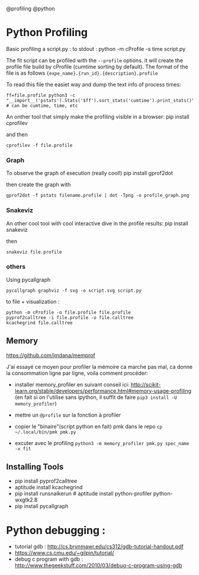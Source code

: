 @profiling
@python


# Python Profiling



Basic profiling a script.py :
to stdout :
    python -m cProfile -s time script.py

The fit script can be profiled with the `--profile` options.
it will create the profile file build by cProfile (cumtime sorting by default).
The format of the file is as follows `{expe_name}.{run_id}.{description}.profile`

To read this file the easiet way and dump the text info of process times:

    ff=file.profile python3 -c "__import__('pstats').Stats('$ff').sort_stats('cumtime').print_stats()" # can be cumtime, time, etc


An onther tool that simply make the profiling visible in a browser:
    pip install cprofilev

and then

    cprofilev -f file.profile

### Graph

To observe the graph of execution (really cool!)
    pip install gprof2dot

then create the graph with

    gprof2dot -f pstats filename.profile | dot -Tpng -o profile_graph.png

### Snakeviz
An other cool tool with cool interactive dive in the profile results:
    pip install snakeviz

then

    snakeviz file.profile


### others

Using pycallgraph

    pycallgraph graphviz -f svg -o script.svg script.py


to file + visualization :

    python -m cProfile -o file.profile file.profile
    pyprof2calltree -i file.profile -o file.calltree
    kcachegrind file.calltree


## Memory

https://github.com/jmdana/memprof

J'ai essayé ce moyen pour profiler la mémoire ca marche pas mal, ca donne la consommation ligne par ligne, voila comment procéder:
* installer memory_profiler en suivant conseil ici: http://scikit-learn.org/stable/developers/performance.html#memory-usage-profiling   (en fait si on l'utilise   sans ipython, il suffit de faire `pip3 install -U memory_profiler`)

* mettre un `@profile` sur la fonction à profiler
* copier le "binaire"(script python en fait) pmk dans le repo `cp ~/.local/bin/pmk pmk.py`
* excuter avec le profiling `python3 -m memory_profiler pmk.py spec_name -x fit`





## Installing Tools
* pip install pyprof2calltree
* aptitude install kcachegrind
* pip install runsnalkerun # aptitude install  python-profiler python-wxgtk2.8
* pip install pycallgraph

# Python debugging :

* tutorial gdb : http://cs.brynmawr.edu/cs312/gdb-tutorial-handout.pdf
* https://www.cs.cmu.edu/~gilpin/tutorial/
* debug c program with gdb : http://www.thegeekstuff.com/2010/03/debug-c-program-using-gdb
